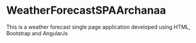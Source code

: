 # WeatherForecastSPAArchanaa
This is a weather forecast single page application developed using HTML, Bootstrap and AngularJs
